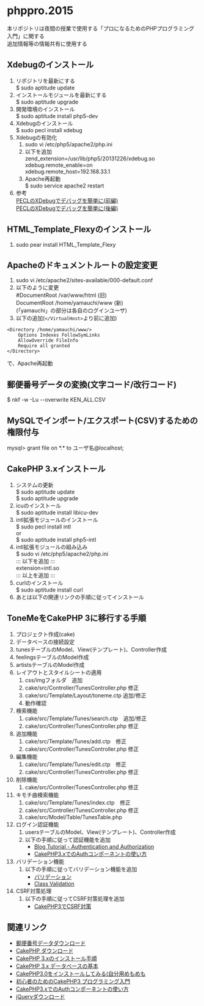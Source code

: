 # phppro.2015

本リポジトリは夜間の授業で使用する「プロになるためのPHPプログラミング入門」に関する  
追加情報等の情報共有に使用する

## Xdebugのインストール

1. リポジトリを最新にする  
$ sudo aptitude update
1. インストールモジュールを最新にする  
$ sudo aptitude upgrade
1. 開発環境のインストール  
$ sudo aptitude install php5-dev
1. Xdebugのインストール  
$ sudo pecl install xdebug
1. Xdebugの有効化
	1. sudo vi /etc/php5/apache2/php.ini
	1. 以下を追加  
	zend_extension=/usr/lib/php5/20131226/xdebug.so  
	xdebug.remote_enable=on  
	xdebug.remote_host=192.168.33.1
	1. Apache再起動  
	$ sudo service apache2 restart
1. 参考  
<a href="http://www.atmarkit.co.jp/ait/articles/1103/31/news106.html" target="_blank">PECLのXDebugでデバッグを簡単に(前編)</a>  
<a href="http://www.atmarkit.co.jp/ait/articles/1105/25/news125.html" target="_blank">PECLのXDebugでデバッグを簡単に(後編)</a>  


## HTML\_Template_Flexyのインストール

1. sudo pear install HTML\_Template_Flexy

## Apacheのドキュメントルートの設定変更

1.  sudo vi /etc/apache2/sites-available/000-default.conf
1. 以下のように変更  
\#DocumentRoot /var/www/html (旧)  
DocumentRoot /home/yamauchi/www (新)  
(「yamauchi」の部分は各自のログインユーザ)
1. 以下の追加(```</VirtualHost>```より前に追加)
```
<Directory /home/yamauchi/www/>
	Options Indexes FollowSymLinks
	AllowOverride FileInfo
	Require all granted
</Directory>
```
で、Apache再起動

## 郵便番号データの変換(文字コード/改行コード)

$ nkf -w -Lu --overwrite KEN_ALL.CSV

## MySQLでインポート/エクスポート(CSV)するための権限付与

mysql> grant file on \*.\* to ユーザ名@localhost;


## CakePHP 3.xインストール

1. システムの更新  
$ sudo aptitude update  
$ sudo aptitude upgrade
1. icuのインストール  
$ sudo aptitude install libicu-dev
1. intl拡張モジュールのインストール  
$ sudo pecl install intl  
or  
$ sudo aptitude install php5-intl
1. intl拡張モジュールの組み込み  
$ sudo vi /etc/php5/apache2/php.ini  
::: 以下を追加 :::  
extension=intl.so  
::: 以上を追加 :::  
1. curlのインストール  
$ sudo aptitude install curl
1. あとは以下の関連リンクの手順に従ってインストール

## ToneMeをCakePHP 3に移行する手順

1. プロジェクト作成(cake)
1. データベースの接続設定
1. tunesテーブルのModel、View(テンプレート)、Controller作成
1. feelingsテーブルのModel作成
1. artistsテーブルのModel作成
1. レイアウトとスタイルシートの適用
	1. css/imgフォルダ　追加
	1. cake/src/Controller/TunesController.php 修正
	1. cake/src/Template/Layout/toneme.ctp 追加/修正
	1. 動作確認
1. 検索機能
	1. cake/src/Template/Tunes/search.ctp　追加/修正
	1. cake/src/Controller/TunesController.php 修正
1. 追加機能
	1. cake/src/Template/Tunes/add.ctp　修正
	1. cake/src/Controller/TunesController.php 修正
1. 編集機能
	1. cake/src/Template/Tunes/edit.ctp　修正
	1. cake/src/Controller/TunesController.php 修正
1. 削除機能
	1. cake/src/Controller/TunesController.php 修正
1. キモチ曲検索機能
	1. cake/src/Template/Tunes/index.ctp　修正
	1. cake/src/Controller/TunesController.php 修正
	1. cake/src/Model/Table/TunesTable.php
1. ログイン認証機能
	1. usersテーブルのModel、View(テンプレート)、Controller作成
	1. 以下の手順に従って認証機能を追加
		- <a href="http://book.cakephp.org/3.0/en/tutorials-and-examples/blog-auth-example/auth.html" target="_blank">Blog Tutorial - Authentication and Authorization</a>
		- <a href="http://jmatsuzaki.com/archives/16505" target="_blank">CakePHP3.xでのAuthコンポーネントの使い方</a>
1. バリデーション機能
	1. 以下の手順に従ってバリデーション機能を追加
		- <a href="http://book.cakephp.org/3.0/ja/core-libraries/validation.html" target="_blank">バリデーション</a>
		- <a href="http://api.cakephp.org/3.0/class-Cake.Validation.Validation.html" target="_blank">Class Validation</a>
1. CSRF対策処理
	1. 以下の手順に従ってCSRF対策処理を追加
		- <a href="http://easyramble.com/csrf-component-with-cakephp.html" target="_blank">CakePHP3でCSRF対策</a>

## 関連リンク

- <a href="http://www.post.japanpost.jp/zipcode/dl/kogaki-zip.html" target="_blank">郵便番号データダウンロード</a>
- <a href="https://github.com/cakephp/cakephp/tags" target="_blank">CakePHP ダウンロード</a>
- <a href="http://book.cakephp.org/3.0/ja/installation.html" target="_blank">CakePHP 3.xのインストール手順</a>
- <a href="http://book.cakephp.org/3.0/ja/orm/database-basics.html" target="_blank">CakePHP 3.x データベースの基本</a>
- <a href="http://qiita.com/ysnsyks2/items/176cfddbdf1f79d65a75" target="_blank">CakePHP3.0をインストールしてみる(自分用めもめも</a>
- <a href="http://libro.tuyano.com/index2?id=4536003" target="_blank">初心者のためのCakePHP3 プログラミング入門</a>
- <a href="http://jmatsuzaki.com/archives/16505" target="_blank">CakePHP3.xでのAuthコンポーネントの使い方</a>
- <a href="http://jquery.com/download/" target="_blank">jQueryダウンロード</a>